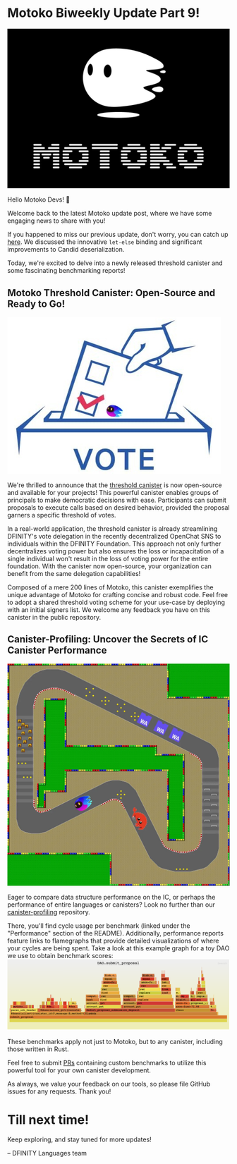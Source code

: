 # Motoko Biweekly Update Part 9!
![Motoko](../_assets/motoko-logo-white.webp)

Hello Motoko Devs! 👋

Welcome back to the latest Motoko update post, where we have some engaging news to share with you!

If you happened to miss our previous update, don't worry, you can catch
up [here](https://forum.dfinity.org/t/new-let-binding-and-serialization-improvements-motoko-updates/18850). We discussed
the innovative `let-else` binding and significant improvements to Candid deserialization.

Today, we're excited to delve into a newly released threshold canister and some fascinating benchmarking reports!

## Motoko Threshold Canister: Open-Source and Ready to Go!
![Motoko](../_assets/voting.webp)

We're thrilled to announce that the [threshold canister](https://github.com/dfinity/threshold) is now open-source and
available for your projects! This powerful canister enables groups of principals to make democratic decisions with ease.
Participants can submit proposals to execute calls based on desired behavior, provided the proposal garners a specific
threshold of votes.

In a real-world application, the threshold canister is already streamlining DFINITY's vote delegation in the recently
decentralized OpenChat SNS to individuals within the DFINITY Foundation. This approach not only further decentralizes
voting power but also ensures the loss or incapacitation of a single individual won't result in the loss of voting power
for the entire foundation. With the canister now open-source, your organization can benefit from the same delegation
capabilities!

Composed of a mere 200 lines of Motoko, this canister exemplifies the unique advantage of Motoko for crafting concise
and robust code. Feel free to adopt a shared threshold voting scheme for your use-case by deploying with an initial
signers list. We welcome any feedback you have on this canister in the public repository.

## Canister-Profiling: Uncover the Secrets of IC Canister Performance
![Motoko](../_assets/race-track.webp)

Eager to compare data structure performance on the IC, or perhaps the performance of entire languages or canisters? Look
no further than our [canister-profiling](https://github.com/dfinity/canister-profiling) repository.

There, you'll find cycle usage per benchmark (linked under the "Performance" section of the README). Additionally,
performance reports feature links to flamegraphs that provide detailed visualizations of where your cycles are being
spent. Take a look at this example graph for a toy DAO we use to obtain benchmark scores:
![Motoko](../_assets/canister-profiling.webp)

These benchmarks apply not just to Motoko, but to any canister, including those written in Rust.

Feel free to submit [PRs](https://github.com/dfinity/canister-profiling/pulls) containing custom benchmarks to utilize
this powerful tool for your own canister development.

As always, we value your feedback on our tools, so please file GitHub issues for any requests. Thank you!

# Till next time!

Keep exploring, and stay tuned for more updates!

– DFINITY Languages team
